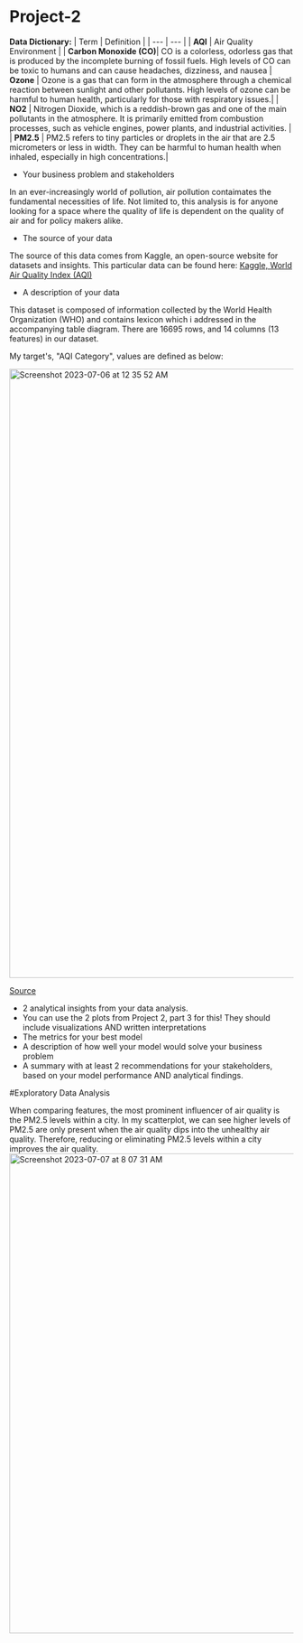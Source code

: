# Project-2

**Data Dictionary:**
| Term | Definition |
| --- | --- |
| **AQI** | Air Quality Environment |
| **Carbon Monoxide (CO)**| CO is a colorless, odorless gas that is produced by the incomplete burning of fossil fuels. High levels of CO can be toxic to humans and can cause headaches, dizziness, and nausea
| **Ozone** | Ozone is a gas that can form in the atmosphere through a chemical reaction between sunlight and other pollutants. High levels of ozone can be harmful to human health, particularly for those with respiratory issues.|
| **NO2** | Nitrogen Dioxide, which is a reddish-brown gas and one of the main pollutants in the atmosphere. It is primarily emitted from combustion processes, such as vehicle engines, power plants, and industrial activities. |
| **PM2.5** | PM2.5 refers to tiny particles or droplets in the air that are 2.5 micrometers or less in width. They can be harmful to human health when inhaled, especially in high concentrations.|



* Your business problem and stakeholders

In an ever-increasingly world of pollution, air pollution contaimates the fundamental necessities of life. Not limited to, this analysis is for anyone looking for a space where the quality of life is dependent on the quality of air and for policy makers alike.

* The source of your data

The source of this data comes from Kaggle, an open-source website for datasets and insights. This particular data can be found here: [Kaggle, World Air Quality Index (AQI)](https://www.kaggle.com/datasets/adityaramachandran27/world-air-quality-index-by-city-and-coordinates)

* A description of your data

This dataset is composed of information collected by the World Health Organization (WHO) and contains lexicon which i addressed in the accompanying table diagram.
There are 16695 rows, and 14 columns (13 features) in our dataset.

My target's, "AQI Category", values are defined as below:

<img width="1079" alt="Screenshot 2023-07-06 at 12 35 52 AM" src="https://github.com/eckoecho/Project-2/assets/43970023/abcf9ceb-f322-4333-9835-d7e80b5abaa3">

[Source](https://www.airnow.gov/aqi/aqi-basics/#:~:text=AQI%20values%20at%20or%20below,as%20AQI%20values%20get%20higher)


* 2 analytical insights from your data analysis.
* You can use the 2 plots from Project 2, part 3 for this!
  They should include visualizations AND written interpretations
* The metrics for your best model
* A description of how well your model would solve your business problem
* A summary with at least 2 recommendations for your stakeholders, based on your model performance AND analytical findings.

#Exploratory Data Analysis

When comparing features, the most prominent influencer of air quality is the PM2.5 levels within a city. In my scatterplot, we can see higher levels of PM2.5 are only present when the air quality dips into the unhealthy air quality. Therefore, reducing or eliminating PM2.5 levels within a city improves the air quality.
<img width="850" alt="Screenshot 2023-07-07 at 8 07 31 AM" src="https://github.com/eckoecho/Project-2/assets/43970023/d4f47613-7c7f-47ea-b0e0-664949b002b0">

